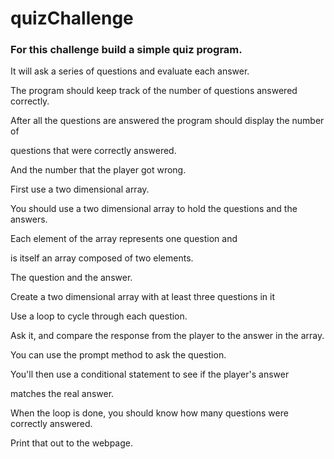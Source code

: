 # quizChallenge

 ### For this challenge build a simple quiz program.

<p>It will ask a series of questions and evaluate each answer.</p>

<p>The program should keep track of the number of questions answered correctly.</p>

<p> After all the questions are answered the program should display the number of</p>

<p> questions that were correctly answered.</p>

<p>And the number that the player got wrong.</p>

<p>First use a two dimensional array.</p>

<p>You should use a two dimensional array to hold the questions and the answers.</p>

<p>Each element of the array represents one question and

is itself an array composed of two elements.</p>

<p>The question and the answer.</p>

<p>Create a two dimensional array with at least three questions in it</p>

<p>Use a loop to cycle through each question.</p>

<p>Ask it, and compare the response from the player to the answer in the array.</p>

<p>You can use the prompt method to ask the question.</p>

<p>You'll then use a conditional statement to see if the player's answer

matches the real answer.</p>

<p>When the loop is done, you should know how many questions were correctly answered.</p>

<p>Print that out to the webpage.</p>











